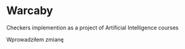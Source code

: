 # Warcaby
Checkers implemention as a project of Artificial Intelligence courses

Wprowadziłem zmianę
